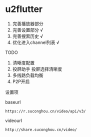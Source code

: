 # u2flutter


1. 完善播放器部分
2. 完善设置部分 √
5. 完善搜索历史 √
6. 优化进入channel列表 √

TODO 

1. 清晰度配置
2. 投屏助手
    投屏选择清晰度
3. 多线路负载均衡
4. P2P开启


设置项

baseurl

`https://r.suconghou.cn/video/api/v3/`



videourl


`http://share.suconghou.cn/video/`